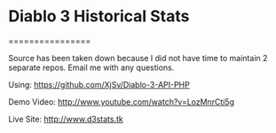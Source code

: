 #  Diablo 3 Historical Stats
================

Source has been taken down because I did not have time to maintain 2 separate repos. Email me with any questions.

Using: https://github.com/XjSv/Diablo-3-API-PHP

Demo Video: http://www.youtube.com/watch?v=LozMnrCti5g

Live Site: http://www.d3stats.tk
